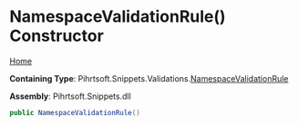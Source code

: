 # NamespaceValidationRule\(\) Constructor

[Home](../../../../../README.md)

**Containing Type**: Pihrtsoft\.Snippets\.Validations\.[NamespaceValidationRule](../README.md)

**Assembly**: Pihrtsoft\.Snippets\.dll

```csharp
public NamespaceValidationRule()
```

